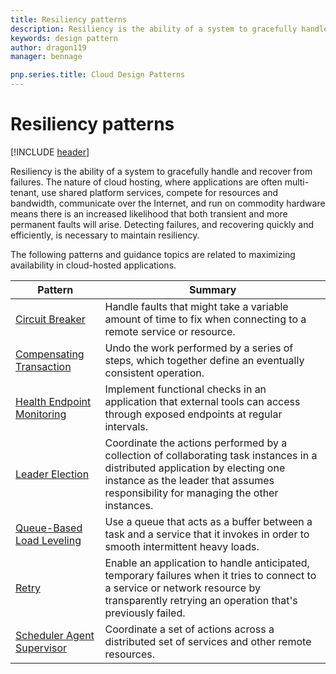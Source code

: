 ```yaml
---
title: Resiliency patterns
description: Resiliency is the ability of a system to gracefully handle and recover from failures. The nature of cloud hosting, where applications are often multi-tenant, use shared platform services, compete for resources and bandwidth, communicate over the Internet, and run on commodity hardware means there is an increased likelihood that both transient and more permanent faults will arise. Detecting failures, and recovering quickly and efficiently, is necessary to maintain resiliency.
keywords: design pattern
author: dragon119
manager: bennage

pnp.series.title: Cloud Design Patterns
---
```


# Resiliency patterns

[!INCLUDE [header](../_includes/header.md)]

Resiliency is the ability of a system to gracefully handle and recover from failures. The nature of cloud hosting, where applications are often multi-tenant, use shared platform services, compete for resources and bandwidth, communicate over the Internet, and run on commodity hardware means there is an increased likelihood that both transient and more permanent faults will arise. Detecting failures, and recovering quickly and efficiently, is necessary to maintain resiliency.

The following patterns and guidance topics are related to maximizing availability in cloud-hosted applications.

| Pattern | Summary |
| ------- | ------- |
| [Circuit Breaker](../circuit-breaker.md) | Handle faults that might take a variable amount of time to fix when connecting to a remote service or resource. |
| [Compensating Transaction](../compensating-transaction.md) | Undo the work performed by a series of steps, which together define an eventually consistent operation. |
| [Health Endpoint Monitoring](../health-endpoint-monitoring.md) | Implement functional checks in an application that external tools can access through exposed endpoints at regular intervals. |
| [Leader Election](../leader-election.md) | Coordinate the actions performed by a collection of collaborating task instances in a distributed application by electing one instance as the leader that assumes responsibility for managing the other instances. |
| [Queue-Based Load Leveling](../queue-based-load-leveling.md) | Use a queue that acts as a buffer between a task and a service that it invokes in order to smooth intermittent heavy loads. |
| [Retry](../retry.md) | Enable an application to handle anticipated, temporary failures when it tries to connect to a service or network resource by transparently retrying an operation that's previously failed. |
| [Scheduler Agent Supervisor](../scheduler-agent-supervisor.md) | Coordinate a set of actions across a distributed set of services and other remote resources. |